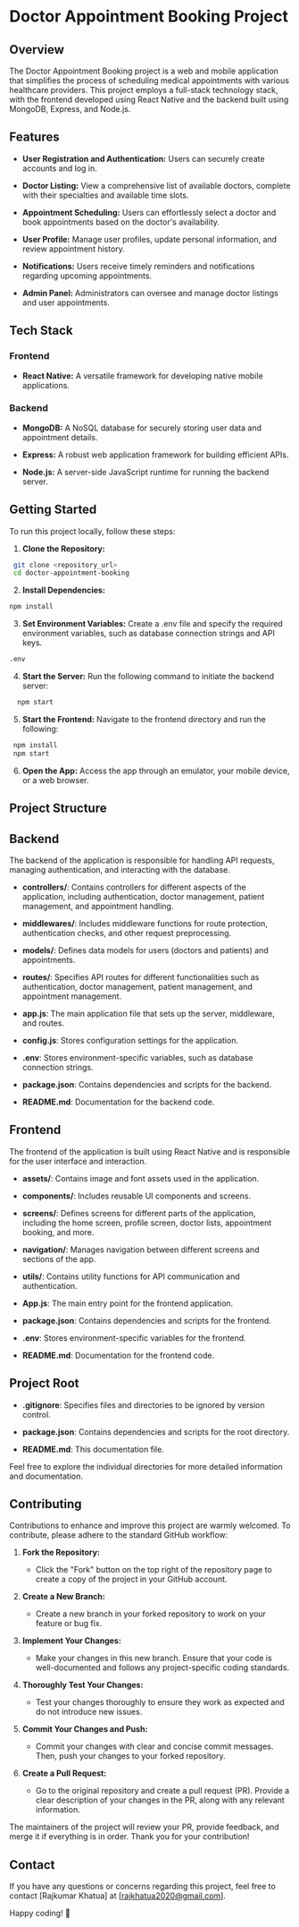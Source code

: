 # Doctor Appointment Booking Project

## Overview

The Doctor Appointment Booking project is a web and mobile application that simplifies the process of scheduling medical appointments with various healthcare providers. This project employs a full-stack technology stack, with the frontend developed using React Native and the backend built using MongoDB, Express, and Node.js.

## Features

- **User Registration and Authentication:** Users can securely create accounts and log in.

- **Doctor Listing:** View a comprehensive list of available doctors, complete with their specialties and available time slots.

- **Appointment Scheduling:** Users can effortlessly select a doctor and book appointments based on the doctor's availability.

- **User Profile:** Manage user profiles, update personal information, and review appointment history.

- **Notifications:** Users receive timely reminders and notifications regarding upcoming appointments.

- **Admin Panel:** Administrators can oversee and manage doctor listings and user appointments.

## Tech Stack

### Frontend

- **React Native:** A versatile framework for developing native mobile applications.

### Backend

- **MongoDB:** A NoSQL database for securely storing user data and appointment details.

- **Express:** A robust web application framework for building efficient APIs.

- **Node.js:** A server-side JavaScript runtime for running the backend server.

## Getting Started

To run this project locally, follow these steps:

1. **Clone the Repository:**

  ```bash
   git clone <repository_url>
   cd doctor-appointment-booking
  ```

2. **Install Dependencies:**

  ```bash
  npm install
  ```
3. **Set Environment Variables:**
    Create a .env file and specify the required environment variables, such as database connection strings and API keys.
   
  ```bash
  .env
  ```
4. **Start the Server:**
     Run the following command to initiate the backend server:
   
 ```bash
   npm start
 ```
5. **Start the Frontend:**
   Navigate to the frontend directory and run the following:

 ```bash
  npm install
  npm start
 ```
6. **Open the App:**
   Access the app through an emulator, your mobile device, or a web browser.


## Project Structure

## Backend

The backend of the application is responsible for handling API requests, managing authentication, and interacting with the database.

- **controllers/**: Contains controllers for different aspects of the application, including authentication, doctor management, patient management, and appointment handling.

- **middlewares/**: Includes middleware functions for route protection, authentication checks, and other request preprocessing.

- **models/**: Defines data models for users (doctors and patients) and appointments.

- **routes/**: Specifies API routes for different functionalities such as authentication, doctor management, patient management, and appointment management.

- **app.js**: The main application file that sets up the server, middleware, and routes.

- **config.js**: Stores configuration settings for the application.

- **.env**: Stores environment-specific variables, such as database connection strings.

- **package.json**: Contains dependencies and scripts for the backend.

- **README.md**: Documentation for the backend code.

## Frontend

The frontend of the application is built using React Native and is responsible for the user interface and interaction.

- **assets/**: Contains image and font assets used in the application.

- **components/**: Includes reusable UI components and screens.

- **screens/**: Defines screens for different parts of the application, including the home screen, profile screen, doctor lists, appointment booking, and more.

- **navigation/**: Manages navigation between different screens and sections of the app.

- **utils/**: Contains utility functions for API communication and authentication.

- **App.js**: The main entry point for the frontend application.

- **package.json**: Contains dependencies and scripts for the frontend.

- **.env**: Stores environment-specific variables for the frontend.

- **README.md**: Documentation for the frontend code.

## Project Root

- **.gitignore**: Specifies files and directories to be ignored by version control.

- **package.json**: Contains dependencies and scripts for the root directory.

- **README.md**: This documentation file.

Feel free to explore the individual directories for more detailed information and documentation.


## Contributing

Contributions to enhance and improve this project are warmly welcomed. To contribute, please adhere to the standard GitHub workflow:

1. **Fork the Repository:**  
   - Click the "Fork" button on the top right of the repository page to create a copy of the project in your GitHub account.

2. **Create a New Branch:**  
   - Create a new branch in your forked repository to work on your feature or bug fix.

3. **Implement Your Changes:**  
   - Make your changes in this new branch. Ensure that your code is well-documented and follows any project-specific coding standards.

4. **Thoroughly Test Your Changes:**  
   - Test your changes thoroughly to ensure they work as expected and do not introduce new issues.

5. **Commit Your Changes and Push:**  
   - Commit your changes with clear and concise commit messages. Then, push your changes to your forked repository.

6. **Create a Pull Request:**  
   - Go to the original repository and create a pull request (PR). Provide a clear description of your changes in the PR, along with any relevant information.

The maintainers of the project will review your PR, provide feedback, and merge it if everything is in order. Thank you for your contribution!



## Contact

If you have any questions or concerns regarding this project, feel free to contact [Rajkumar Khatua] at [rajkhatua2020@gmail.com].

Happy coding! 🚀

